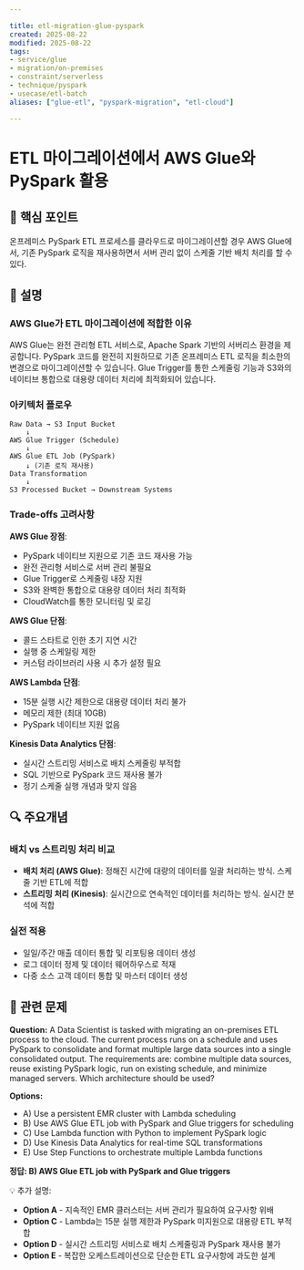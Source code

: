 ```yaml
---

title: etl-migration-glue-pyspark
created: 2025-08-22
modified: 2025-08-22
tags:
- service/glue
- migration/on-premises
- constraint/serverless
- technique/pyspark
- usecase/etl-batch
aliases: ["glue-etl", "pyspark-migration", "etl-cloud"]

---
```


# ETL 마이그레이션에서 AWS Glue와 PySpark 활용

## 🎯 핵심 포인트

온프레미스 PySpark ETL 프로세스를 클라우드로 마이그레이션할 경우 AWS Glue에서, 기존 PySpark 로직을 재사용하면서 서버 관리 없이 스케줄 기반 배치 처리를 할 수 있다.

## 📝 설명

### AWS Glue가 ETL 마이그레이션에 적합한 이유

AWS Glue는 완전 관리형 ETL 서비스로, Apache Spark 기반의 서버리스 환경을 제공합니다. PySpark 코드를 완전히 지원하므로 기존 온프레미스 ETL 로직을 최소한의 변경으로 마이그레이션할 수 있습니다. Glue Trigger를 통한 스케줄링 기능과 S3와의 네이티브 통합으로 대용량 데이터 처리에 최적화되어 있습니다.

### 아키텍처 플로우

```
Raw Data → S3 Input Bucket
    ↓
AWS Glue Trigger (Schedule)
    ↓
AWS Glue ETL Job (PySpark)
    ↓ (기존 로직 재사용)
Data Transformation
    ↓
S3 Processed Bucket → Downstream Systems
```

### Trade-offs 고려사항

**AWS Glue 장점**:
- PySpark 네이티브 지원으로 기존 코드 재사용 가능
- 완전 관리형 서비스로 서버 관리 불필요
- Glue Trigger로 스케줄링 내장 지원
- S3와 완벽한 통합으로 대용량 데이터 처리 최적화
- CloudWatch를 통한 모니터링 및 로깅

**AWS Glue 단점**:
- 콜드 스타트로 인한 초기 지연 시간
- 실행 중 스케일링 제한
- 커스텀 라이브러리 사용 시 추가 설정 필요

**AWS Lambda 단점**:
- 15분 실행 시간 제한으로 대용량 데이터 처리 불가
- 메모리 제한 (최대 10GB)
- PySpark 네이티브 지원 없음

**Kinesis Data Analytics 단점**:
- 실시간 스트리밍 서비스로 배치 스케줄링 부적합
- SQL 기반으로 PySpark 코드 재사용 불가
- 정기 스케줄 실행 개념과 맞지 않음

## 🔍 주요개념

### 배치 vs 스트리밍 처리 비교

- **배치 처리 (AWS Glue)**: 정해진 시간에 대량의 데이터를 일괄 처리하는 방식. 스케줄 기반 ETL에 적합
- **스트리밍 처리 (Kinesis)**: 실시간으로 연속적인 데이터를 처리하는 방식. 실시간 분석에 적합

### 실전 적용

- 일일/주간 매출 데이터 통합 및 리포팅용 데이터 생성
- 로그 데이터 정제 및 데이터 웨어하우스로 적재
- 다중 소스 고객 데이터 통합 및 마스터 데이터 생성

## 📝 관련 문제

**Question:** A Data Scientist is tasked with migrating an on-premises ETL process to the cloud. The current process runs on a schedule and uses PySpark to consolidate and format multiple large data sources into a single consolidated output. The requirements are: combine multiple data sources, reuse existing PySpark logic, run on existing schedule, and minimize managed servers. Which architecture should be used?

**Options:**

- A) Use a persistent EMR cluster with Lambda scheduling
- B) Use AWS Glue ETL job with PySpark and Glue triggers for scheduling
- C) Use Lambda function with Python to implement PySpark logic
- D) Use Kinesis Data Analytics for real-time SQL transformations
- E) Use Step Functions to orchestrate multiple Lambda functions

**정답: B) AWS Glue ETL job with PySpark and Glue triggers**

💡 추가 설명:

- **Option A** - 지속적인 EMR 클러스터는 서버 관리가 필요하여 요구사항 위배
- **Option C** - Lambda는 15분 실행 제한과 PySpark 미지원으로 대용량 ETL 부적합
- **Option D** - 실시간 스트리밍 서비스로 배치 스케줄링과 PySpark 재사용 불가
- **Option E** - 복잡한 오케스트레이션으로 단순한 ETL 요구사항에 과도한 설계